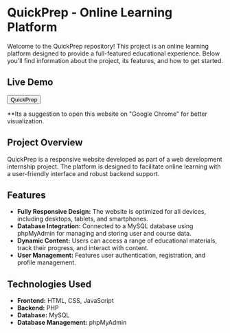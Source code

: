 # QuickPrep - Online Learning Platform

Welcome to the QuickPrep repository! This project is an online learning platform designed to provide a full-featured educational experience. Below you'll find information about the project, its features, and how to get started.
## Live Demo
<a href="https://paid-intern-web-dev.vercel.app/">
  <button>QuickPrep</button>
</a>

**Its a suggestion to open this website on "Google Chrome" for better visualization.


## Project Overview

QuickPrep is a responsive website developed as part of a web development internship project. The platform is designed to facilitate online learning with a user-friendly interface and robust backend support.

## Features

- **Fully Responsive Design:** The website is optimized for all devices, including desktops, tablets, and smartphones.
- **Database Integration:** Connected to a MySQL database using phpMyAdmin for managing and storing user and course data.
- **Dynamic Content:** Users can access a range of educational materials, track their progress, and interact with content.
- **User Management:** Features user authentication, registration, and profile management.

## Technologies Used

- **Frontend:** HTML, CSS, JavaScript
- **Backend:** PHP
- **Database:** MySQL
- **Database Management:** phpMyAdmin

  

